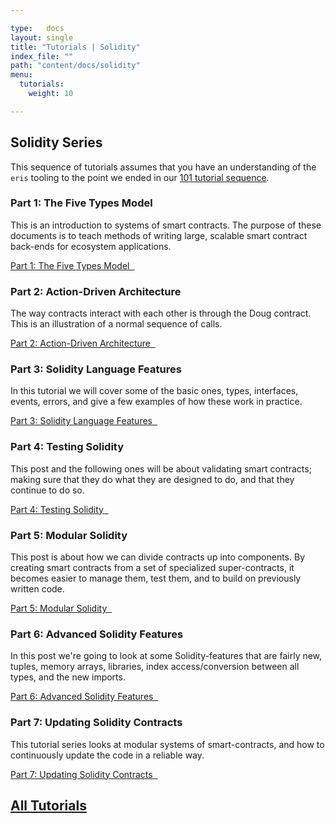 ```yaml
---

type:   docs
layout: single
title: "Tutorials | Solidity"
index_file: ""
path: "content/docs/solidity"
menu:
  tutorials:
    weight: 10

---
```


## Solidity Series

This sequence of tutorials assumes that you have an understanding of the `eris` tooling to the point we ended in our [101 tutorial sequence](/docs/getting-started/).


### Part 1: The Five Types Model

This is an introduction to systems of smart contracts. The purpose of these documents is to teach methods of writing large, scalable smart contract back-ends for ecosystem applications.

[Part 1: The Five Types Model &nbsp;<i class="fa fa-chevron-circle-right" aria-hidden="true"></i>](/docs/solidity/solidity_1_the_five_types_model)


### Part 2: Action-Driven Architecture

The way contracts interact with each other is through the Doug contract. This is an illustration of a normal sequence of calls.

[Part 2: Action-Driven Architecture &nbsp;<i class="fa fa-chevron-circle-right" aria-hidden="true"></i>](/docs/solidity/solidity_2_action_driven_architecture)


### Part 3: Solidity Language Features

In this tutorial we will cover some of the basic ones, types, interfaces, events, errors, and give a few examples of how these work in practice.

[Part 3: Solidity Language Features &nbsp;<i class="fa fa-chevron-circle-right" aria-hidden="true"></i>](/docs/solidity/solidity_3_solidity_language_features)


### Part 4: Testing Solidity

This post and the following ones will be about validating smart contracts; making sure that they do what they are designed to do, and that they continue to do so.

[Part 4: Testing Solidity &nbsp;<i class="fa fa-chevron-circle-right" aria-hidden="true"></i>](/docs/solidity/solidity_4_testing_solidity)


### Part 5: Modular Solidity

This post is about how we can divide contracts up into components. By creating smart contracts from a set of specialized super-contracts, it becomes easier to manage them, test them, and to build on previously written code.

[Part 5: Modular Solidity &nbsp;<i class="fa fa-chevron-circle-right" aria-hidden="true"></i>](/docs/solidity/solidity_5_modular_solidity)


### Part 6: Advanced Solidity Features

In this post we're going to look at some Solidity-features that are fairly new, tuples, memory arrays, libraries, index access/conversion between all types, and the new imports.

[Part 6: Advanced Solidity Features &nbsp;<i class="fa fa-chevron-circle-right" aria-hidden="true"></i>](/docs/solidity/solidity_6_advanced_solidity_features)


### Part 7: Updating Solidity Contracts

This tutorial series looks at modular systems of smart-contracts, and how to continuously update the code in a reliable way.

[Part 7: Updating Solidity Contracts &nbsp;<i class="fa fa-chevron-circle-right" aria-hidden="true"></i>](/docs/solidity/solidity_7_updating_solidity_contracts)



## [<i class="fa fa-chevron-circle-left" aria-hidden="true"></i> All Tutorials](/docs/)


